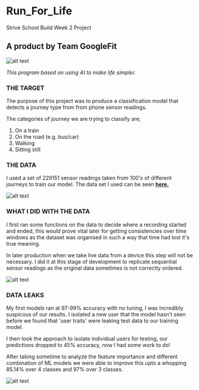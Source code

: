 # Run_For_Life
Strive School Build Week 2 Project

## A product by Team GoogleFit

![alt text](https://encrypted-tbn0.gstatic.com/images?q=tbn:ANd9GcSdLGiada5O-NcK23jD9MsHJJ9uzmJ9C5qoKg&usqp=CAU "Logo Title Text 1")




*This program based on using AI to make life simpler.*

### THE TARGET

The purpose of this project was to produce a classification model that detects a journey type from from phone sensor readings.
    
The categories of journey we are trying to classify are;

1. On a train
2. On the road (e.g. bus/car)
3. Walking
4. Sitting still


### THE DATA

I used a set of 229151 sensor readings taken from 100's of different journeys to train our model. The data set I used can be seen [**here.**](https://www.researchgate.net/profile/Charith-Perera-2) 

![alt text](https://www.researchgate.net/profile/Charith-Perera-2/publication/234017923/figure/fig2/AS:667614586101765@1536183129256/Sensors-in-Mobile-Phones.png "Logo Title Text 1")


### WHAT I DID WITH THE DATA

I first ran some functions on the data to decide where a recording started and ended, this would prove vital
later for getting consistencies over time windows as the dataset was organised in such a way that time had lost
it's true meaning.

In later production when we take live data from a device this step will not be necessary. I did it at this stage of development to replicate sequential sensor readings as the original data sometimes is not correctly ordered.

![alt text](https://files.realpython.com/media/How-to-Plot-With-Pandas_Watermarked.f283f64b4ae3.jpg "Logo Title Text 1")


### DATA LEAKS

My first models ran at 97-99% accuracy with no tuning, I was incredibly suspicous of our results. I isolated a new user that the model hasn't seen before we found that 'user traits' were leaking test data to our training model.

I then took the approach to isolate individual users for testing, our predictions dropped to 45% accuracy, now I had some work to do!

After taking sometime to analyze the feature importance and different combination of ML models we were able to improve this upto a whopping 85.14% over 4 classes and 97% over 3 classes.

![alt text](https://www.zivver.eu/hubfs/Data_Breach_vs.%20Data_leak_explained_zivve_blog_en.jpg "Logo Title Text 1")
